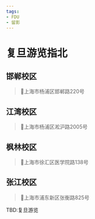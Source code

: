 ```yaml
---
tags:
- FDU
- 留影
---
```


# 复旦游览指北

## 邯郸校区

> 📍上海市杨浦区邯郸路220号

## 江湾校区

> 📍上海市杨浦区淞沪路2005号

## 枫林校区

> 📍上海市徐汇区医学院路138号

## 张江校区

> 📍上海市浦东新区张衡路825号

TBD:复旦游览
